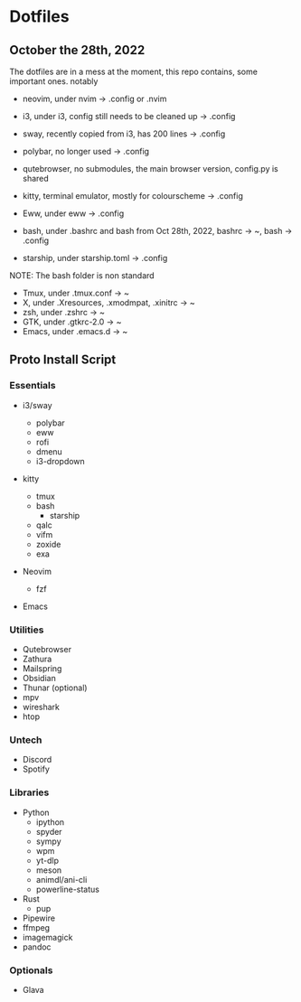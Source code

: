 # Dotfiles

## October the 28th, 2022

The dotfiles are in a mess at the moment, this repo contains, some important ones. notably

+ neovim, under nvim -> .config or .nvim
+ i3, under i3, config still needs to be cleaned up -> .config 
+ sway, recently copied from i3, has 200 lines -> .config
+ polybar, no longer used -> .config
+ qutebrowser, no submodules, the main browser version, config.py is shared
+ kitty, terminal emulator, mostly for colourscheme -> .config
+ Eww, under eww -> .config


+ bash, under .bashrc and bash from Oct 28th, 2022, bashrc -> ~, bash -> .config
+ starship, under starship.toml -> .config

NOTE: The bash folder is non standard

+ Tmux, under .tmux.conf -> ~
+ X, under .Xresources, .xmodmpat, .xinitrc -> ~
+ zsh, under .zshrc -> ~
+ GTK, under .gtkrc-2.0 -> ~
+ Emacs, under .emacs.d -> ~


## Proto Install Script

### Essentials

+ i3/sway
	+ polybar
	+ eww
	+ rofi
	+ dmenu
	+ i3-dropdown

+ kitty
	+ tmux
	+ bash
		+ starship
	+ qalc
	+ vifm
	+ zoxide
	+ exa

+ Neovim
	+ fzf

+ Emacs

### Utilities

+ Qutebrowser
+ Zathura
+ Mailspring
+ Obsidian
+ Thunar (optional)
+ mpv
+ wireshark
+ htop

### Untech

+ Discord
+ Spotify

### Libraries

+ Python
	+ ipython
	+ spyder
	+ sympy
	+ wpm
	+ yt-dlp
	+ meson
	+ animdl/ani-cli
	+ powerline-status
+ Rust
	+ pup
+ Pipewire
+ ffmpeg
+ imagemagick
+ pandoc


### Optionals

+ Glava
